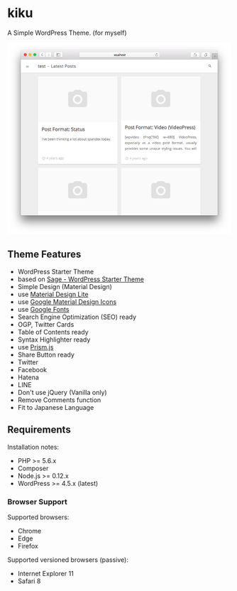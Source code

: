 kiku
==
A Simple WordPress Theme. (for myself)

![Theme kiku screenshot](screenshot.png)

## Theme Features
* WordPress Starter Theme
 * based on [Sage - WordPress Starter Theme](https://roots.io/sage/)  
* Simple Design (Material Design)
 * use [Material Design Lite](https://getmdl.io/)
 * use [Google Material Design Icons](https://github.com/google/material-design-icons)
 * use [Google Fonts](https://fonts.google.com/)
* Search Engine Optimization (SEO) ready
 * OGP, Twitter Cards
* Table of Contents ready
* Syntax Highlighter ready
 * use [Prism.js](http://prismjs.com/)
* Share Button ready
 * Twitter
 * Facebook
 * Hatena
 * LINE
* Don't use jQuery (Vanilla only)
* Remove Comments function
* Fit to Japanese Language

## Requirements
Installation notes:
* PHP >= 5.6.x
* Composer
* Node.js >= 0.12.x
* WordPress >= 4.5.x (latest)

### Browser Support
Supported browsers:
* Chrome
* Edge
* Firefox

Supported versioned browsers (passive):
* Internet Explorer 11
* Safari 8
